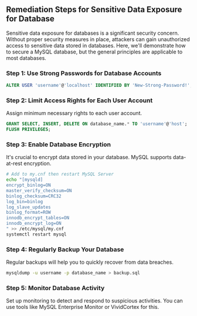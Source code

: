 

## Remediation Steps for Sensitive Data Exposure for Database
Sensitive data exposure for databases is a significant security concern. Without proper security measures in place, attackers can gain unauthorized access to sensitive data stored in databases. Here, we'll demonstrate how to secure a MySQL database, but the general principles are applicable to most databases.

### Step 1: Use Strong Passwords for Database Accounts
```sql
ALTER USER 'username'@'localhost' IDENTIFIED BY 'New-Strong-Password!';
```

### Step 2: Limit Access Rights for Each User Account
Assign minimum necessary rights to each user account.
```sql
GRANT SELECT, INSERT, DELETE ON database_name.* TO 'username'@'host';
FLUSH PRIVILEGES;
```

### Step 3: Enable Database Encryption
It's crucial to encrypt data stored in your database. MySQL supports data-at-rest encryption.
```bash
# Add to my.cnf then restart MySQL Server
echo "[mysqld]
encrypt_binlog=ON
master_verify_checksum=ON
binlog_checksum=CRC32
log_bin=binlog
log_slave_updates
binlog_format=ROW
innodb_encrypt_tables=ON
innodb_encrypt_log=ON
" >> /etc/mysql/my.cnf
systemctl restart mysql
```


### Step 4: Regularly Backup Your Database
Regular backups will help you to quickly recover from data breaches.
```bash
mysqldump -u username -p database_name > backup.sql
```

### Step 5: Monitor Database Activity
Set up monitoring to detect and respond to suspicious activities. You can use tools like MySQL Enterprise Monitor or VividCortex for this.